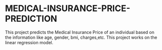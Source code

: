 # MEDICAL-INSURANCE-PRICE-PREDICTION
This project predicts the Medical Insurance Price of an individual based on the information like age, gender, bmi, charges,etc. This project works on the linear regression model.
